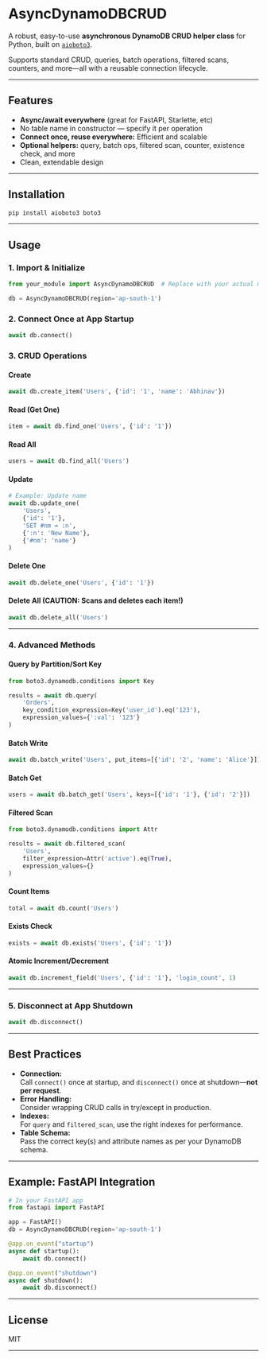 
# AsyncDynamoDBCRUD

A robust, easy-to-use **asynchronous DynamoDB CRUD helper class** for Python, built on [`aioboto3`](https://github.com/terrycain/aioboto3).

Supports standard CRUD, queries, batch operations, filtered scans, counters, and more—all with a reusable connection lifecycle.

---

## Features

- **Async/await everywhere** (great for FastAPI, Starlette, etc)
- No table name in constructor — specify it per operation
- **Connect once, reuse everywhere:** Efficient and scalable
- **Optional helpers:** query, batch ops, filtered scan, counter, existence check, and more
- Clean, extendable design

---

## Installation

```bash
pip install aioboto3 boto3
```

---

## Usage

### 1. Import & Initialize

```python
from your_module import AsyncDynamoDBCRUD  # Replace with your actual module name

db = AsyncDynamoDBCRUD(region='ap-south-1')
```

### 2. Connect Once at App Startup

```python
await db.connect()
```

### 3. CRUD Operations

#### Create

```python
await db.create_item('Users', {'id': '1', 'name': 'Abhinav'})
```

#### Read (Get One)

```python
item = await db.find_one('Users', {'id': '1'})
```

#### Read All

```python
users = await db.find_all('Users')
```

#### Update

```python
# Example: Update name
await db.update_one(
    'Users',
    {'id': '1'},
    'SET #nm = :n',
    {':n': 'New Name'},
    {'#nm': 'name'}
)
```

#### Delete One

```python
await db.delete_one('Users', {'id': '1'})
```

#### Delete All (CAUTION: Scans and deletes each item!)

```python
await db.delete_all('Users')
```

---

### 4. Advanced Methods

#### Query by Partition/Sort Key

```python
from boto3.dynamodb.conditions import Key

results = await db.query(
    'Orders',
    key_condition_expression=Key('user_id').eq('123'),
    expression_values={':val': '123'}
)
```

#### Batch Write

```python
await db.batch_write('Users', put_items=[{'id': '2', 'name': 'Alice'}])
```

#### Batch Get

```python
users = await db.batch_get('Users', keys=[{'id': '1'}, {'id': '2'}])
```

#### Filtered Scan

```python
from boto3.dynamodb.conditions import Attr

results = await db.filtered_scan(
    'Users',
    filter_expression=Attr('active').eq(True),
    expression_values={}
)
```

#### Count Items

```python
total = await db.count('Users')
```

#### Exists Check

```python
exists = await db.exists('Users', {'id': '1'})
```

#### Atomic Increment/Decrement

```python
await db.increment_field('Users', {'id': '1'}, 'login_count', 1)
```

---

### 5. Disconnect at App Shutdown

```python
await db.disconnect()
```

---

## Best Practices

- **Connection:**  
  Call `connect()` once at startup, and `disconnect()` once at shutdown—**not per request**.
- **Error Handling:**  
  Consider wrapping CRUD calls in try/except in production.
- **Indexes:**  
  For `query` and `filtered_scan`, use the right indexes for performance.
- **Table Schema:**  
  Pass the correct key(s) and attribute names as per your DynamoDB schema.

---

## Example: FastAPI Integration

```python
# In your FastAPI app
from fastapi import FastAPI

app = FastAPI()
db = AsyncDynamoDBCRUD(region='ap-south-1')

@app.on_event("startup")
async def startup():
    await db.connect()

@app.on_event("shutdown")
async def shutdown():
    await db.disconnect()
```

---

## License

MIT

---
